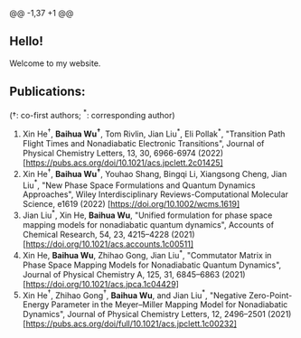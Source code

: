 @@ -1,37 +1 @@
## Hello!

Welcome to my website.





## Publications:

($\dagger$: co-first authors; $^*$: corresponding author)

1. Xin He$^{\dagger}$, **Baihua Wu**$^{\boldsymbol{\dagger}}$, Tom Rivlin, Jian Liu$^*$, Eli Pollak$^*$, "Transition Path Flight Times and Nonadiabatic Electronic Transitions", Journal of Physical Chemistry Letters, 13, 30, 6966-6974 (2022) [https://pubs.acs.org/doi/10.1021/acs.jpclett.2c01425] 
2. Xin He$^{\dagger}$, **Baihua Wu**$^{\boldsymbol{\dagger}}$, Youhao Shang, Bingqi Li, Xiangsong Cheng, Jian Liu$^*$, "New Phase Space Formulations and Quantum Dynamics Approaches", Wiley Interdisciplinary Reviews-Computational Molecular Science, e1619 (2022) [https://doi.org/10.1002/wcms.1619] 
3. Jian Liu$^*$, Xin He, **Baihua Wu**, "Unified formulation for phase space mapping models for nonadiabatic quantum dynamics", Accounts of Chemical Research, 54, 23, 4215–4228 (2021) [https://doi.org/10.1021/acs.accounts.1c00511] 
4. Xin He, **Baihua Wu**, Zhihao Gong, Jian Liu$^*$, "Commutator Matrix in Phase Space Mapping Models for Nonadiabatic Quantum Dynamics", Journal of Physical Chemistry A, 125, 31, 6845–6863 (2021) [https://doi.org/10.1021/acs.jpca.1c04429] 
5. Xin He$^{\dagger}$, Zhihao Gong$^{\dagger}$, **Baihua Wu**, and Jian Liu$^*$, "Negative Zero-Point-Energy Parameter in the Meyer–Miller Mapping Model for Nonadiabatic Dynamics", Journal of Physical Chemistry Letters, 12, 2496–2501 (2021) [https://pubs.acs.org/doi/full/10.1021/acs.jpclett.1c00232] 

 